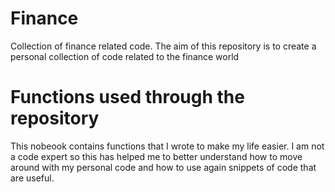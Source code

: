 # Finance
Collection of finance related code.
The aim of this repository is to create a personal collection of code related to the finance world

Functions used through the repository
========================
This nobeook contains functions that I wrote to make my life easier. I am not a code expert so this has helped me to better understand how to move around with my personal code and how to use again snippets of code that are useful.
